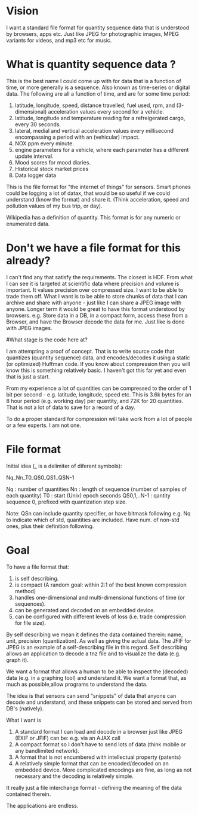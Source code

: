 # Vision

I want a standard file format for quantity sequence data that is understood by
browsers, apps etc. Just like JPEG for photographic images, MPEG variants for
videos, and mp3 etc for music.

# What is quantity sequence data ?

This is the best name I could come up with for data that is a function of time,
or more generally is a sequence. Also known as time-series or digital data. The
following are all a function of time, and are for some time period:

1. latitude, longitude, speed, distance travelled, fuel used, rpm, and
(3-dimensional) acceleration values every second for a vehicle.
2. latitude, longitude and temperature reading for a refreigerated cargo, every
30 seconds.
3. lateral, medial and vertical acceleration values every millisecond 
encompassing a period with an (vehicular) impact.
4. NOX ppm every minute.
5. engine parameters for a vehicle, where each parameter has a different update
interval.
6. Mood scores for mood diaries.
7. Historical stock market prices
8. Data logger data

This is the file format for "the internet of things" for sensors. Smart phones 
could be logging a lot of datax, that would be so useful if we could understand
(know the format) and share it. (Think acceleration, speed and pollution values
of my bus trip, or day).

Wikipedia has a definition of quantity. This format is for any numeric or 
enumerated data.

# Don't we have a file format for this already?

I can't find any that satisfy the requirements. The closest is HDF. From what I can 
see it is targeted at scientific data where precision and volume is important. It
values precision over compressed size. I want to be able to trade them off. What 
I want is to be able to store chunks of data that I can archive and share with 
anyone - just like I can share a JPEG image with anyone. Longer term it would
be great to have this format understood by browsers. e.g. Store data
in a DB, in a compact form, access these from a Browser, and have the Browser
decode the data for me. Just like is done with JPEG images.

#What stage is the code here at?

I am attempting a proof of concept. That is to write source code that quantizes
(quantity sequence) data, and encodes/decodes it using a static (or optimized)
Huffman code. If you know about compression then you will know this is 
something relatively basic. I haven't got this far yet and even that is just 
a start.

From my experience a lot of quantities can be compressed to the order of 1 bit
per second - e.g. latitude, longitude, speed etc. This is 3.6k bytes for an 8
hour period (e.g. working day) per quantity, and 72K for 20 quantities. That is 
not a lot of data to save for a record of a day. 

To do a proper standard for compression will take work from a lot of people or
a few experts. I am not one.

# File format

Initial idea (_ is a delimiter of diferent symbols):

Nq_Nn_T0_QS0_QS1..QSN-1

Nq : number of quantities
Nn : length of sequence (number of samples of each quantity)
T0 : start (Unix) epoch seconds
QS0,1,..N-1 : qantity sequence 0, prefixed with quantization step size.

Note: QSn can include quantity specifier, or have bitmask following e.g. Nq to
indicate which of std, quantities are included. Have num. of non-std ones, 
plus their definition following.

# Goal

To have a file format that:

1. is self describing.
2. is compact (A random goal: within 2:1 of the best known compression method)
3. handles one-dimensional and multi-dimensional functions of time (or 
sequences).
4. can be generated and decoded on an embedded device.
5. can be configured with different levels of loss (i.e. trade compression 
for file size).

By self describing we mean it defines the data contained therein: name, unit,
precision (quantization). As well as giving the actual data. The JFIF for JPEG
is an example of a self-describing file in this regard. Self describing allows
an application to decode a tnz file and to visualize the data (e.g. graph it).

We want a format that allows a human to be able to inspect the (decoded) data 
(e.g. in a graphing tool) and understand it. We want a format that, as much as
possible,allow programs to understand the data.

The idea is that sensors can send "snippets" of data that anyone can decode and
understand, and these snippets can be stored and served from DB's (natively).

What I want is

1. A standard format I can load and decode in a browser just like JPEG (EXIF
or JFIF) can be: e.g. via an AJAX call
2. A compact format so I don't have to send lots of data (think mobile or 
any bandlimited network).
3. A format that is not encumbered with intellectual property (patents)
4. A relatively simple format that can be encoded/decoded on an embedded 
device. More complicated encodings are fine, as long as not necessary and 
the decoding is relatively simple.

It really just a file interchange format - defining the meaning of the data contained therein.

The applications are endless.


